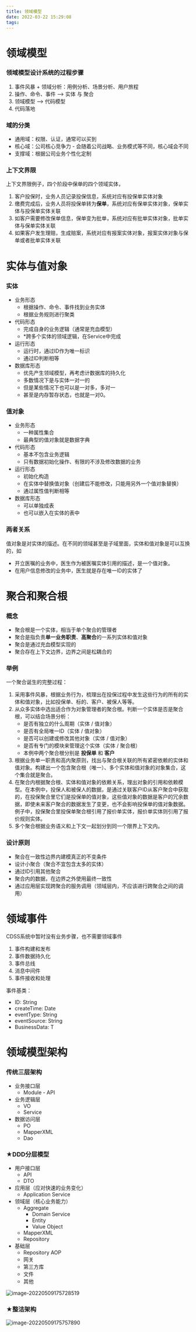 ```yaml
---
title: 领域模型
date: 2022-03-22 15:29:08
tags:
---
```


# 领域模型

### 领域模型设计系统的过程步骤

1. 事件风暴 + 领域分析：用例分析、场景分析、用户旅程
2. 操作、命令、事件 --> 实体 与 聚合
3. 领域模型 --> 代码模型
4. 代码落地



### 域的分类


 - 通用域：权限、认证，通常可以买到
 - 核心域：公司核心竞争力 - 会随着公司战略、业务模式等不同，核心域会不同
 - 支撑域：根据公司业务个性化定制



### 上下文界限

上下文界限例子，四个阶段中保单的四个领域实体，

1. 客户投保时，业务人员记录投保信息，系统对应有投保单实体对象
2. 缴费完成后，业务人员将投保单转为**保单**，系统对应有保单实体对象，保单实体与投保单实体关联
3. 如客户需要修改保单信息，保单变为批单，系统对应有批单实体对象，批单实体与保单实体关联
4. 如果客户发生理赔，生成赔案，系统对应有报案实体对象，报案实体对象与保单或者批单实体关联

# 实体与值对象

### 实体

- 业务形态
  - 根据操作、命令、事件找到业务实体
  - 根据业务规则进行聚类
- 代码形态
  - 完成自身的业务逻辑（通常是充血模型）
  - *跨多个实体的领域逻辑，在Service中完成
- 运行形态
  - 运行时，通过ID作为唯一标识
  - 通过ID判断相等
- 数据库形态
  - 优先产生领域模型，再考虑计数据库的持久化
  - 多数情况下是与实体一对一的
  - 但是某些情况下也可以是一对多，多对一
  - 甚至是内存暂存状态，也就是一对0。

### 值对象

- 业务形态
  - 一种属性集合
  - 最典型的值对象就是数据字典
- 代码形态
  - 基本不包含业务逻辑
  - 只有数据初始化操作、有限的不涉及修改数据的业务
- 运行形态
  - 初始化构造
  - 在实体中替换值对象（创建后不能修改，只能用另外一个值对象替换）
  - 通过属性值判断相等
- 数据库形态
  - 可以单独成表
  - 也可以嵌入在实体的表中

### 两者关系

值对象是对实体的描述。在不同的领域甚至是子域里面，实体和值对象是可以互换的，如

- 开立医嘱的业务中，医生作为被医嘱实体引用的描述，是一个值对象。
- 在用户信息修改的业务中，医生就是存在唯一ID的实体了



# 聚合和聚合根

### 概念

- 聚合根是一个实体，相当于单个聚合的管理者
- 聚合是指负责**单一业务职责**、**高聚合**的一系列实体和值对象
- 聚合是通过充血模型实现的
- 聚合存在上下文边界，边界之间是松耦合的

### 举例

一个聚合诞生的完整过程：

1. 采用事件风暴，根据业务行为，梳理出在投保过程中发生这些行为的所有的实体和值对象，比如投保单、标的、客户、被保人等等。
2. 从众多实体中选出适合作为对象管理者的聚合根。判断一个实体是否是聚合根，可以结合场景分析：
   - 是否有独立的什么周期（实体 / 值对象）
   - 是否有全局唯一ID（实体 / 值对象）
   - 是否可以创建或修改其他对象（实体 / 值对象）
   - 是否有专门的模块来管理这个实体（实体 / 聚合根）
   - 本例中两个聚合根分别是 **投保单** 和 **客户**
3. 根据业务单一职责和高内聚原则，找出与聚合根关联的所有紧密依赖的实体和值对象。构建出一个包含聚合根（唯一）、多个实体和值对象的对象集合，这个集合就是聚合。
4. 在聚合内根据聚合根、实体和值对象的依赖关系，理出对象的引用和依赖模型。在本例中，投保人和被保人的数据，是通过关联客户ID从客户聚合中获取的，在投保聚合里它们是投保单的值对象，这些值对象的数据是客户的冗余数据，即使未来客户聚合的数据发生了变更，也不会影响投保单的值对象数据。例子中，投保聚合里投保单聚合根引用了报价单实体，报价单实体则引用了报价规则实体。
5. 多个聚合根据业务语义和上下文一起划分到同一个限界上下文内。

### 设计原则

- 聚合在一致性边界内建模真正的不变条件
- 设计小聚合（聚合不宜包含太多的实体）
- 通过ID引用其他聚合
- 聚合内的数据，在边界之外使用最终一致性
- 通过应用层实现跨聚合的服务调用（领域层内，不应该进行跨聚合之间的调用）

# 领域事件

CDSS系统中暂时没有业务步骤，也不需要领域事件

1. 事件构建和发布
2. 事件数据持久化
3. 事件总线
4. 消息中间件
5. 事件接收和处理



事件基类：

- ID: String
- createTime: Date
- eventType: String
- eventSource: String
- BusinessData: T



# 领域模型架构

### 传统三层架构

- 业务接口层
  - Module - API
- 业务逻辑层
  - VO
  - Service
- 数据访问层
  - PO
  - MapperXML
  - Dao

### ★DDD分层模型

- 用户接口层
  - API
  - DTO
- 应用层（应对快速的业务变化）
  - Application Service
- 领域层（核心业务能力）
  - Aggregate
    - Domain Service
    - Entity
    - Value Object
  - MapperXML
  - Repository
- 基础层
  - Repository AOP
  - 网关
  - 第三方库
  - 文件
  - 其他

![image-20220509175728519](http://feng.mynatapp.cc/blog/image-20220509175728519.png)

### ★整洁架构

![image-20220509175757890](http://feng.mynatapp.cc/blog/image-20220509175757890.png)
